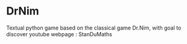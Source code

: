 # DrNim
Textual python game based on the classical game Dr.Nim, with goal to discover youtube webpage : StanDuMaths
